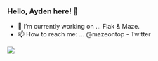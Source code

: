 ### Hello, Ayden here! 👋

- 🔭 I’m currently working on ... Flak & Maze.
- 📫 How to reach me: ... @mazeontop - Twitter
<img src="https://github-readme-stats.vercel.app/api?username=mazeontop&&show_icons=true&title_color=000000&icon_color=000000&text_color=000000&bg_color=FFFFFF">
